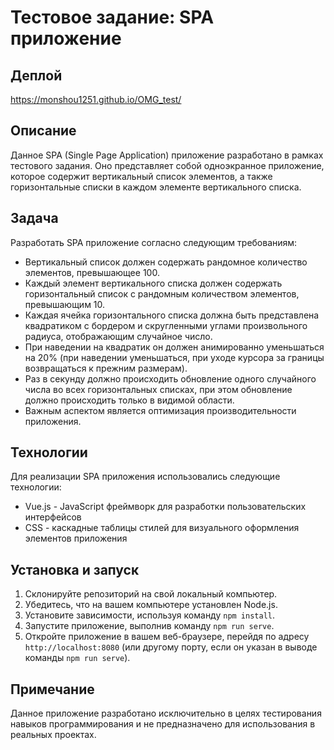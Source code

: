 # Тестовое задание: SPA приложение

## Деплой
https://monshou1251.github.io/OMG_test/

## Описание
Данное SPA (Single Page Application) приложение разработано в рамках тестового задания. Оно представляет собой одноэкранное приложение, которое содержит вертикальный список элементов, а также горизонтальные списки в каждом элементе вертикального списка.

## Задача
Разработать SPA приложение согласно следующим требованиям:

- Вертикальный список должен содержать рандомное количество элементов, превышающее 100.
- Каждый элемент вертикального списка должен содержать горизонтальный список с рандомным количеством элементов, превышающим 10.
- Каждая ячейка горизонтального списка должна быть представлена квадратиком с бордером и скругленными углами произвольного радиуса, отображающим случайное число.
- При наведении на квадратик он должен анимированно уменьшаться на 20% (при наведении уменьшаться, при уходе курсора за границы возвращаться к прежним размерам).
- Раз в секунду должно происходить обновление одного случайного числа во всех горизонтальных списках, при этом обновление должно происходить только в видимой области.
- Важным аспектом является оптимизация производительности приложения.

## Технологии
Для реализации SPA приложения использовались следующие технологии:

- Vue.js - JavaScript фреймворк для разработки пользовательских интерфейсов
- CSS - каскадные таблицы стилей для визуального оформления элементов приложения

## Установка и запуск
1. Склонируйте репозиторий на свой локальный компьютер.
2. Убедитесь, что на вашем компьютере установлен Node.js.
3. Установите зависимости, используя команду `npm install`.
4. Запустите приложение, выполнив команду `npm run serve`.
5. Откройте приложение в вашем веб-браузере, перейдя по адресу `http://localhost:8080` (или другому порту, если он указан в выводе команды `npm run serve`).

## Примечание
Данное приложение разработано исключительно в целях тестирования навыков программирования и не предназначено для использования в реальных проектах.

